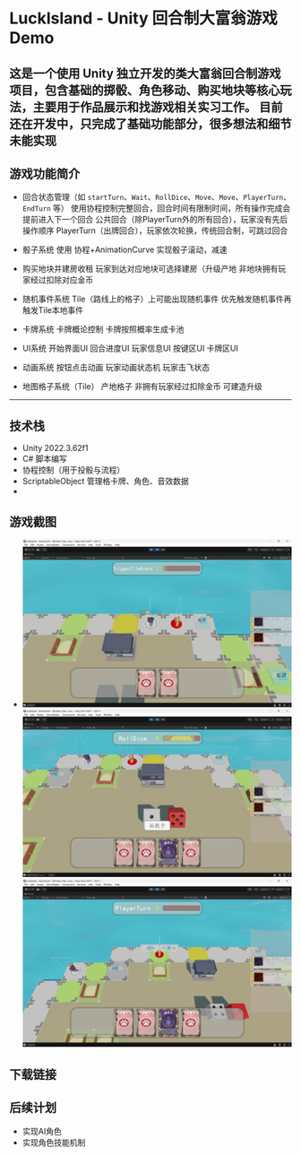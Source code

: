 #  LuckIsland - Unity 回合制大富翁游戏 Demo

这是一个使用 Unity 独立开发的类大富翁回合制游戏项目，包含基础的掷骰、角色移动、购买地块等核心玩法，主要用于作品展示和找游戏相关实习工作。
目前还在开发中，只完成了基础功能部分，很多想法和细节未能实现
---

## 游戏功能简介

-  回合状态管理（如 `startTurn`、`Wait`、`RollDice`、`Move`、`Move`、`PlayerTurn`、`EndTurn` 等）
    使用协程控制完整回合，回合时间有限制时间，所有操作完成会提前进入下一个回合
    公共回合（除PlayerTurn外的所有回合），玩家没有先后操作顺序
    PlayerTurn（出牌回合），玩家依次轮换，传统回合制，可跳过回合

-  骰子系统
    使用 协程+AnimationCurve 实现骰子滚动，减速

-  购买地块并建房收租
    玩家到达对应地块可选择建房（升级产地
    非地块拥有玩家经过扣除对应金币
    
-  随机事件系统
    Tile（路线上的格子）上可能出现随机事件
    优先触发随机事件再触发Tile本地事件

-  卡牌系统
    卡牌概论控制
    卡牌按照概率生成卡池

-  UI系统
    开始界面UI
    回合进度UI
    玩家信息UI
    按键区UI
    卡牌区UI

-  动画系统
    按钮点击动画
    玩家动画状态机
    玩家击飞状态

-  地图格子系统（Tile）
    产地格子
        非拥有玩家经过扣除金币
        可建造升级

---

##  技术栈

- Unity 2022.3.62f1
- C# 脚本编写
- 协程控制（用于投骰与流程）
- ScriptableObject 管理格卡牌、角色、音效数据
- 
##  游戏截图
-
    ![alt text](image-1.png)
    ![alt text](image-2.png)
    ![alt text](image-3.png)
    

##  下载链接

##  后续计划
-   实现AI角色
-   实现角色技能机制
